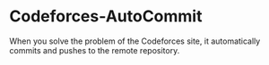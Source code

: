 # Codeforces-AutoCommit
When you solve the problem of the Codeforces site, it automatically commits and pushes to the remote repository.

